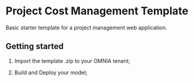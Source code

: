 # Project Cost Management Template

Basic starter template for a project management web application.


## Getting started

 1. Import the template .zip to your OMNIA tenant;

 2. Build and Deploy your model;

